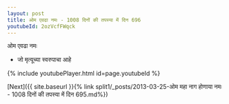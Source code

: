 ```yaml
---
layout: post
title: ओम एवढा नमः - 1008 दिनों की तपस्या में दिन 696
youtubeId: 2ozVcfFWqck
---
```

 
 
 ओम एवढा नमः  
 
 -  जो मृत्यूच्या स्वरुपाचा आहे 
 
  
 
  
 
 
 
 
 
 


{% include youtubePlayer.html id=page.youtubeId %}
 
[Next]({{ site.baseurl }}{% link  split1/_posts/2013-03-25-ओम महा नाग होणाया नमः - 1008 दिनों की तपस्या में दिन 695.md%})
 
